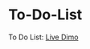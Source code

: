 # To-Do-List

<p style="align-left">To Do List: <a target="_blank" href="https://m-zenhom.github.io/To-Do-List/">Live Dimo</a></p>
